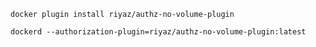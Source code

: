 `docker plugin install riyaz/authz-no-volume-plugin`

`dockerd --authorization-plugin=riyaz/authz-no-volume-plugin:latest`
